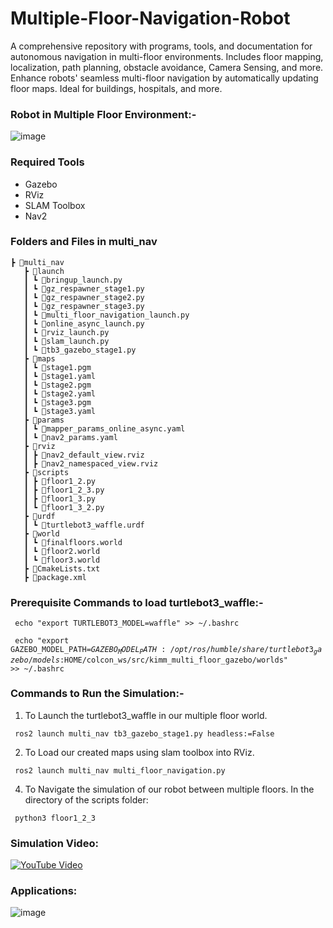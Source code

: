 # Multiple-Floor-Navigation-Robot
A comprehensive repository with programs, tools, and documentation for autonomous navigation in multi-floor environments. Includes floor mapping, localization, path planning, obstacle avoidance, Camera Sensing, and more. Enhance robots' seamless multi-floor navigation by automatically updating floor maps. Ideal for buildings, hospitals, and more.

### Robot in Multiple Floor Environment:-
![image](https://github.com/Sivaramasaran2773/Multiple-Floor-Navigation-Robot/assets/96780921/887e9158-5fa2-447f-899d-71ccbfe0fbc8)

### Required Tools
* Gazebo 
* RViz
* SLAM Toolbox
* Nav2

### Folders and Files in multi_nav
```
┣ 📂multi_nav
   ┣ 📂launch
   ┃ ┗ 📜bringup_launch.py
   ┃ ┗ 📜gz_respawner_stage1.py
   ┃ ┗ 📜gz_respawner_stage2.py
   ┃ ┗ 📜gz_respawner_stage3.py
   ┃ ┗ 📜multi_floor_navigation_launch.py
   ┃ ┗ 📜online_async_launch.py
   ┃ ┗ 📜rviz_launch.py
   ┃ ┗ 📜slam_launch.py
   ┃ ┗ 📜tb3_gazebo_stage1.py
   ┣ 📂maps
   ┃ ┗ 📜stage1.pgm                 
   ┃ ┗ 📜stage1.yaml
   ┃ ┗ 📜stage2.pgm  
   ┃ ┗ 📜stage2.yaml
   ┃ ┗ 📜stage3.pgm  
   ┃ ┗ 📜stage3.yaml                           
   ┣ 📂params
   ┃ ┗ 📜mapper_params_online_async.yaml      
   ┃ ┗ 📜nav2_params.yaml        
   ┣ 📂rviz                                
   ┃ ┣ 📜nav2_default_view.rviz
   ┃ ┣ 📜nav2_namespaced_view.rviz
   ┣ 📂scripts                                    
   ┃ ┣ 📜floor1_2.py
   ┃ ┣ 📜floor1_2_3.py
   ┃ ┣ 📜floor1_3.py
   ┃ ┗ 📜floor1_3_2.py
   ┣ 📂urdf
   ┃ ┗ 📜turtlebot3_waffle.urdf
   ┣ 📂world
   ┃ ┗ 📜finalfloors.world  
   ┃ ┗ 📜floor2.world  
   ┃ ┗ 📜floor3.world                            
   ┣ 📜CmakeLists.txt
   ┣ 📜package.xml
```

### Prerequisite Commands to load turtlebot3_waffle:-

<code> echo "export TURTLEBOT3_MODEL=waffle" >> ~/.bashrc </code>


<code> echo "export GAZEBO_MODEL_PATH=$GAZEBO_MODEL_PATH:/opt/ros/humble/share/turtlebot3_gazebo/models:$HOME/colcon_ws/src/kimm_multi_floor_gazebo/worlds" >> ~/.bashrc </code>

### Commands to Run the Simulation:-
1. To Launch the turtlebot3_waffle in our multiple floor world.

<code> ros2 launch multi_nav tb3_gazebo_stage1.py headless:=False </code> 

2. To Load our created maps using slam toolbox into RViz.

<code> ros2 launch multi_nav multi_floor_navigation.py </code> 

4. To Navigate the simulation of our robot between multiple floors.
   In the directory of the scripts folder:

<code> python3 floor1_2_3 </code> 

### Simulation Video:
[![YouTube Video](http://img.youtube.com/vi/NpObE61ZL6o/0.jpg)](https://youtu.be/NpObE61ZL6o)

### Applications:
![image](https://github.com/Sivaramasaran2773/Multiple-Floor-Navigation-Robot/assets/96780921/d56f7b50-3ebd-4b3e-ae3a-512b3065a312)

